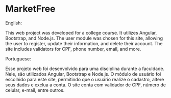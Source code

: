 # MarketFree

English:

This web project was developed for a college course. It utilizes Angular, Bootstrap, and Node.js. The user module was chosen for this site, allowing the user to register, update their information, and delete their account. The site includes validators for CPF, phone number, email, and more.

Portuguese:

Esse projeto web foi desenvolvido para uma disciplina durante a faculdade. Nele, são utilizados Angular, Bootstrap e Node.js. O módulo de usuário foi escolhido para este site, permitindo que o usuário realize o cadastro, altere seus dados e exclua a conta. O site conta com validador de CPF, número de celular, e-mail, entre outros.
